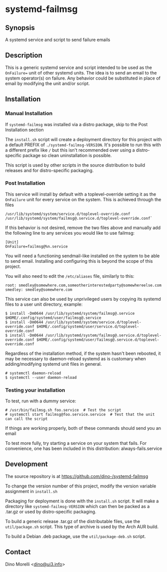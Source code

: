 # systemd-failmsg


## Synopsis

A systemd service and script to send failure emails


## Description

This is a generic systemd service and script intended to be used as the
`OnFailure=` unit of other systemd units. The idea is to send an email to the
system operator(s) on failure. Any behavior could be substituted in place of
email by modifying the unit and/or script.


## Installation

### Manual Installation

If `systemd-failmsg` was installed via a distro package, skip to the Post
Installation section

The `install.sh` script will create a deployment directory for this project
with a default PREFIX of `./systemd-failmsg-VERSION`. It's possible to run this
with a different prefix like `/` but this isn't recommended over using a
distro-specific package so clean uninstallation is possible.

This script is used by other scripts in the source distribution to build
releases and for distro-specific packaging.


### Post Installation

This service will install by default with a toplevel-override setting it as the
`OnFailure` unit for every service on the system. This is achieved through the
files

    /usr/lib/systemd/system/service.d/toplevel-override.conf
    /usr/lib/systemd/system/failmsg@.service.d/toplevel-override.conf`

If this behavior is not desired, remove the two files above and manually add
the following line to any services you would like to use failmsg:

    [Unit]
    OnFailure=failmsg@%n.service

You will need a functioning sendmail-like installed on the system to be able to
send email. Installing and configuring this is beyond the scope of this
project.

You will also need to edit the `/etc/aliases` file, similarly to this:

    root: smedley@somewhere.com,someotherinterestedparty@somewhereelse.com
    smedley: smedley@somewhere.com

This service can also be used by unprivileged users by copying its systemd
files to a user unit directory, example:

    $ install -Dm0644 /usr/lib/systemd/system/failmsg@.service $HOME/.config/systemd/user/failmsg@.service
    $ install -Dm0644 /usr/lib/systemd/system/service.d/toplevel-override.conf $HOME/.config/systemd/user/service.d/toplevel-override.conf
    $ install -Dm0644 /usr/lib/systemd/system/failmsg@.service.d/toplevel-override.conf $HOME/.config/systemd/user/failmsg@.service.d/toplevel-override.conf

Regardless of the installation method, if the system hasn't been rebooted, it
may be necessary to daemon-reload systemd as is customary when adding/modifying
systemd unit files in general.

    # systemctl daemon-reload
    $ systemctl --user daemon-reload

### Testing your installation

To test, run with a dummy service:

    # /usr/bin/failmsg.sh foo.service  # Test the script
    # systemctl start failmsg@foo.service.service  # Test that the unit can call the script

If things are working properly, both of these commands should send you an email

To test more fully, try starting a service on your system that fails. For
convenience, one has been included in this distribution: always-fails.service


## Development

The source repository is at <https://github.com/dino-/systemd-failmsg>

To change the version number of this project, modify the version variable
assignment in `install.sh`

Packaging for deployment is done with the `install.sh` script. It will make a
directory like `systemd-failmsg-VERSION` which can then be packed as a .tar.gz
or used by distro-specific packaging.

To build a generic release .tar.gz of the distributable files, use the
`util/package.sh` script. This type of archive is used by the Arch AUR build.

To build a Debian .deb package, use the `util/package-deb.sh` script.


## Contact

Dino Morelli <[dino@ui3.info](mailto:dino@ui3.info)>
